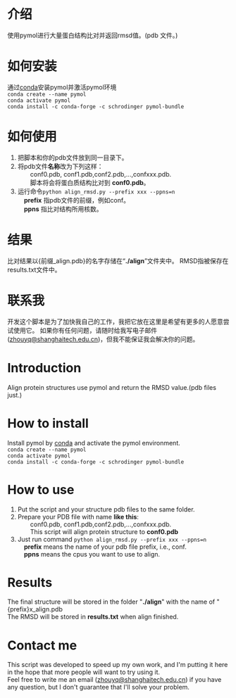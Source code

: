 # 介绍  
使用pymol进行大量蛋白结构比对并返回rmsd值。(pdb 文件。)  
# 如何安装  
通过[conda](https://pymol.org/conda/)安装pymol并激活pymol环境  
```conda create --name pymol```  
```conda activate pymol```  
```conda install -c conda-forge -c schrodinger pymol-bundle```  
# 如何使用  
1. 把脚本和你的pdb文件放到同一目录下。  
2. 将pdb文件**名称**改为下列这样：  
&ensp;&ensp;&ensp;&ensp;conf0.pdb, conf1.pdb,conf2.pdb,...,confxxx.pdb.  
&ensp;&ensp;&ensp;&ensp;脚本将会将蛋白质结构比对到 **conf0.pdb**。  
3. 运行命令```python align_rmsd.py --prefix xxx --ppns=n```  
&ensp;&ensp;**prefix** 指pdb文件的前缀，例如conf。  
&ensp;&ensp;**ppns** 指比对结构所用核数。  
# 结果
比对结果以{前缀_align.pdb}的名字存储在“**./align**”文件夹中。
RMSD指被保存在results.txt文件中。
# 联系我
开发这个脚本是为了加快我自己的工作，我把它放在这里是希望有更多的人愿意尝试使用它。
如果你有任何问题，请随时给我写电子邮件(zhouyq@shanghaitech.edu.cn)，但我不能保证我会解决你的问题。
    &ensp;&ensp;
    &ensp;&ensp;
    &ensp;&ensp;
# Introduction
Align protein structures use pymol and return the RMSD value.(pdb files just.)  
# How to install
Install pymol by [conda](https://pymol.org/conda/) and activate the pymol environment.  
```conda create --name pymol```  
```conda activate pymol```  
```conda install -c conda-forge -c schrodinger pymol-bundle```  
# How to use
1. Put the script and your structure pdb files to the same folder.  
2. Prepare your PDB file with name **like this**:  
&ensp;&ensp;&ensp;&ensp;conf0.pdb, conf1.pdb,conf2.pdb,...,confxxx.pdb.  
&ensp;&ensp;&ensp;&ensp;This script will align protein structure to **conf0.pdb**  
3. Just run command ```python align_rmsd.py --prefix xxx --ppns=n```  
&ensp;&ensp;**prefix** means the name of your pdb file prefix, i.e., conf.  
&ensp;&ensp;**ppns** means the cpus you want to use to align.  
# Results
The final structure will be stored in the folder "**./align**" with the name of "{prefix}x_align.pdb  
The RMSD will be stored in **results.txt** when align finished.  
# Contact me
This script was developed to speed up my own work, and I'm putting it here in the hope that more people will want to try using it.  
Feel free to write me an email (zhouyq@shanghaitech.edu.cn) if you have any question, but I don't guarantee that I'll solve your problem.
